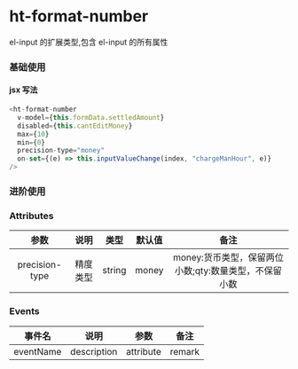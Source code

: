 # ht-format-number

el-input 的扩展类型,包含 el-input 的所有属性

### 基础使用

#### jsx 写法

```javascript
<ht-format-number
  v-model={this.formData.settledAmount}
  disabled={this.cantEditMoney}
  max={10}
  min={0}
  precision-type="money"
  on-set={(e) => this.inputValueChange(index, "chargeManHour", e)}
/>
```

### 进阶使用

### Attributes

|      参数      |   说明   |  类型  | 默认值 |                         备注                          |
| :------------: | :------: | :----: | :----: | :---------------------------------------------------: |
| precision-type | 精度类型 | string | money  | money:货币类型，保留两位小数;qty:数量类型，不保留小数 |

### Events

|  事件名   |    说明     |   参数    |  备注  |
| :-------: | :---------: | :-------: | :----: |
| eventName | description | attribute | remark |
